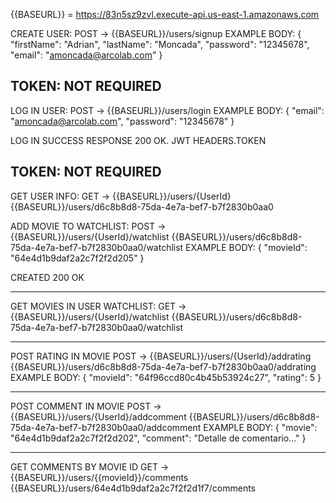 {{BASEURL}} = https://83n5sz9zvl.execute-api.us-east-1.amazonaws.com

CREATE USER:
POST -> {{BASEURL}}/users/signup
EXAMPLE BODY: {
    "firstName": "Adrian",
    "lastName": "Moncada",
    "password": "12345678",
    "email": "amoncada@arcolab.com"
}

TOKEN: NOT REQUIRED
---

LOG IN USER:
POST -> {{BASEURL}}/users/login
EXAMPLE BODY: {
    "email": "amoncada@arcolab.com",
    "password": "12345678"
}

LOG IN SUCCESS RESPONSE 200 OK. JWT HEADERS.TOKEN

TOKEN: NOT REQUIRED
---

GET USER INFO:
GET ->  {{BASEURL}}/users/{UserId}
        {{BASEURL}}/users/d6c8b8d8-75da-4e7a-bef7-b7f2830b0aa0

ADD MOVIE TO WATCHLIST:
POST -> {{BASEURL}}/users/{UserId}/watchlist
        {{BASEURL}}/users/d6c8b8d8-75da-4e7a-bef7-b7f2830b0aa0/watchlist
EXAMPLE BODY: {
    "movieId": "64e4d1b9daf2a2c7f2f2d205"
}

CREATED 200 OK

---

GET MOVIES IN USER WATCHLIST:
GET ->  {{BASEURL}}/users/{UserId}/watchlist
        {{BASEURL}}/users/d6c8b8d8-75da-4e7a-bef7-b7f2830b0aa0/watchlist

---

POST RATING IN MOVIE
POST -> {{BASEURL}}/users/{UserId}/addrating
        {{BASEURL}}/users/d6c8b8d8-75da-4e7a-bef7-b7f2830b0aa0/addrating
EXAMPLE BODY: {
  "movieId": "64f96ccd80c4b45b53924c27",
  "rating": 5
}

---

POST COMMENT IN MOVIE
POST -> {{BASEURL}}/users/{UserId}/addcomment
        {{BASEURL}}/users/d6c8b8d8-75da-4e7a-bef7-b7f2830b0aa0/addcomment
EXAMPLE BODY: {
    "movie": "64e4d1b9daf2a2c7f2f2d202",
    "comment": "Detalle de comentario..."
}

---

GET COMMENTS BY MOVIE ID
GET -> {{BASEURL}}/users/{{movieId}}/comments
       {{BASEURL}}/users/64e4d1b9daf2a2c7f2f2d1f7/comments
